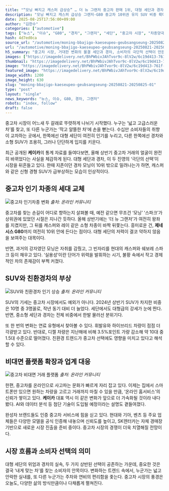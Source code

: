 ```yaml
---
title: "“모닝 빠지고 캐스퍼 급상승” … 더 뉴 그랜저 중고차 판매 1위, 대형 세단과 경차 양극화 심화"
description: "모닝 빠지고 캐스퍼 급상승 그랜저·G80 중고차 10위권 유지 SUV 비중 확대, 디젤은 퇴조 흐름 ..."
date: 2025-08-25T17:56:00+09:00
author: "김한수"
categories: ["automotive"]
tags: ["뉴스", "이슈", "G80", "경차", "그랜저", "세단", "중고차 시장", "차종양극화리포트", "세대별차량선호도"]
hash: 4d7ed0ca
source_url: "/automotive/moning-bbajigo-kaeseupeo-geubsangseung-20250821-08/"
url: "/automotive/moning-bbajigo-kaeseupeo-geubsangseung-20250821-20250825-01/"
h5_summary: "중고차 시장, 거대한 변화의 물결 세단과 경차, 소비자의 극단적 선택이 만든 '두 얼굴'"
images: ["https://imagedelivery.net/BhPWbivJAhTvor9c-8lV2w/6c19d413-761f-4707-3690-ebe12aa11700/public", "https://imagedelivery.net/BhPWbivJAhTvor9c-8lV2w/358c5d6c-1ddb-4a7f-6814-9937948d1700/public", "https://imagedelivery.net/BhPWbivJAhTvor9c-8lV2w/ca8eecf4-fc41-4547-f0a3-d7b437f1da00/public", "https://imagedelivery.net/BhPWbivJAhTvor9c-8lV2w/64fa86ce-666c-462e-1eff-6284026fcf00/public"]
thumbnail: "https://imagedelivery.net/BhPWbivJAhTvor9c-8lV2w/6c19d413-761f-4707-3690-ebe12aa11700/public"
image: "https://imagedelivery.net/BhPWbivJAhTvor9c-8lV2w/6c19d413-761f-4707-3690-ebe12aa11700/public"
featured_image: "https://imagedelivery.net/BhPWbivJAhTvor9c-8lV2w/6c19d413-761f-4707-3690-ebe12aa11700/public"
image_width: 1200
image_height: 630
slug: "moning-bbajigo-kaeseupeo-geubsangseung-20250821-20250825-01"
type: "post"
layout: "single"
news_keywords: "뉴스, 이슈, G80, 경차, 그랜저"
robots: "index, follow"
draft: false
---
```


중고차 시장이 어느새 두 갈래로 뚜렷하게 나뉘기 시작했다. 누구는 ‘넓고 고급스러운 차’를 찾고, 또 다른 누군가는 ‘작고 알뜰한 차’에 손을 뻗는다. 수십만 소비자들의 취향이 교차하는 곳에서, 한쪽에선 대형 세단이 여전히 인기를 누리고, 다른 한쪽에선 경차와 소형 SUV가 조용히, 그러나 단단하게 입지를 키운다.

최근 공개된 **케이카**의 통계 자료를 들여다보면, 올해 상반기 중고차 거래의 얼굴이 완전히 바뀌었다는 사실을 체감하게 된다. 대형 세단과 경차, 이 두 진영의 ‘극단의 선택’이 시장을 뒤흔들고 있다. 한때 지존이던 경차 모닝이 10위 밖으로 밀려나는가 하면, 캐스퍼와 같은 신형 경형 SUV가 급부상하는 모습이 인상적이다.

## 중고차 인기 차종의 세대 교체

![중고차 인기차종 변화](https://imagedelivery.net/BhPWbivJAhTvor9c-8lV2w/358c5d6c-1ddb-4a7f-6814-9937948d1700/public)
*출처: 온라인 커뮤니티*


중고차를 찾는 손길이 어디로 향하는지 살펴볼 때, 예전 같으면 무조건 ‘모닝’ ‘스파크’가 상위권에 있었던 시절은 지나간 듯하다. 올해 상반기에는 ‘더 뉴 그랜저’가 여전히 왕좌를 지켰지만, 그 뒤를 캐스퍼와 레이 같은 소형 차종이 바짝 뒤쫓는다. 흥미로운 건, **제네시스 G80**까지 여전히 10위 안에 든다는 점이다. 대형 세단의 저력이 결코 약하지 않음을 보여주는 대목이다.

반면, 과거의 강자였던 모닝은 자취를 감췄고, 그 빈자리를 현대의 캐스퍼와 쉐보레 스파크 등이 채우고 있다. ‘실용성’이란 단어가 위력을 발휘하는 시기, 불황 속에서 작고 경제적인 차의 존재감이 부쩍 커졌다.

## SUV와 친환경차의 부상

![SUV와 친환경차 인기 상승](https://imagedelivery.net/BhPWbivJAhTvor9c-8lV2w/ca8eecf4-fc41-4547-f0a3-d7b437f1da00/public)
*출처: 온라인 커뮤니티*


SUV의 기세는 중고차 시장에서도 예외가 아니다. 2024년 상반기 SUV가 차지한 비중은 10명 중 3명꼴로, 작년 동기 대비 더 늘었다. 세단에서도 대형급의 강세가 눈에 띈다. 반면, 중소형 세단과 경차는 전체 비중에서 한발 물러선 분위기다.

또 한 번의 변화는 연료 유형에서 찾아볼 수 있다. 휘발유와 하이브리드 차량이 점점 더 각광받고 있다. 반대로, 디젤 차량은 지난해에 비해 3.5%포인트 가량 감소해 약 10대 중 1.5대 수준으로 떨어졌다. 친환경 트렌드가 중고차 선택에도 영향을 미치고 있다고 해석할 수 있다.

## 비대면 플랫폼 확장과 업계 대응

![중고차 비대면 거래 플랫폼](https://imagedelivery.net/BhPWbivJAhTvor9c-8lV2w/64fa86ce-666c-462e-1eff-6284026fcf00/public)
*출처: 온라인 커뮤니티*


한편, 중고차를 온라인으로 사고파는 문화가 빠르게 자리 잡고 있다. 이제는 집에서 스마트폰만 있으면 원하는 차량을 고르고 거래까지 마칠 수 있을 만큼, ‘온라인 홈서비스’의 신뢰가 쌓이고 있다. **케이카** 대표 역시 이 같은 변화가 앞으로 더 가속화될 것이라 내다봤다. AI와 데이터 분석 등 첨단 기술이 도입될 예정이라는 설명도 곁들여졌다.

완성차 브랜드들도 인증 중고차 서비스에 힘을 싣고 있다. 현대와 기아, 벤츠 등 주요 업체들은 다양한 모델을 공식 인증해 내놓으며 신뢰도를 높이고, SK렌터카는 자체 경매장 기반으로 새로운 시장 진출을 준비 중이다. 중고차 시장의 경쟁이 더욱 치열해질 전망이다.

## 시장 흐름과 소비자 선택의 의미

대형 세단의 위엄과 경차의 실속, 두 가지 상반된 선택이 공존하는 가운데, 중요한 것은 결국 ‘내게 맞는 차’를 찾는 소비자의 안목이다. 변화하는 트렌드 속에서, 누군가는 넓고 안락한 실내를, 또 다른 누군가는 주차와 연비의 편리함을 좇는다. 중고차 시장의 풍경은 오늘도, 다양한 삶의 방식만큼이나 다채롭게 펼쳐진다.

